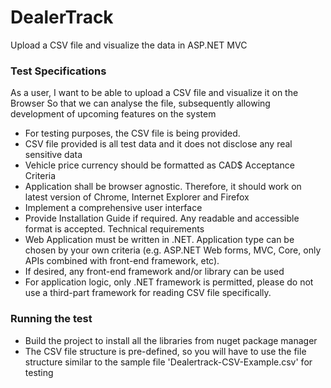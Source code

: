 # DealerTrack
Upload a CSV file and visualize the data in ASP.NET MVC

### Test Specifications

As a user, I want to be able to upload a CSV file and visualize it on the Browser
So that we can analyse the file, subsequently allowing development of upcoming features on the system

*	For testing purposes, the CSV file is being provided.
*	CSV file provided is all test data and it does not disclose any real sensitive data
*	Vehicle price currency should be formatted as CAD$
Acceptance Criteria
*	Application shall be browser agnostic. Therefore, it should work on latest version of Chrome, Internet Explorer and Firefox
*	Implement a comprehensive user interface
*	Provide Installation Guide if required. Any readable and accessible format is accepted.
Technical requirements 
*	Web Application must be written in .NET. Application type can be chosen by your own criteria 
(e.g. ASP.NET Web forms, MVC, Core, only APIs combined with front-end framework, etc).
*	If desired, any front-end framework and/or library can be used 
*	For application logic, only .NET framework is permitted, please do not use a third-part framework for reading CSV file specifically. 

### Running the test
* Build the project to install all the libraries from nuget package manager
* The CSV file structure is pre-defined, so you will have to use the file structure similar to the sample file 'Dealertrack-CSV-Example.csv' for testing
